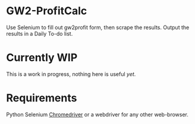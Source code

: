 # GW2-ProfitCalc
 Use Selenium to fill out gw2profit form, then scrape the results. Output the results in a Daily To-do list.
 
 # Currently WIP
 
 This is a work in progress, nothing here is useful *yet*.
 
 # Requirements 
 
 Python
 Selenium
 [Chromedriver](https://chromedriver.chromium.org/downloads) or a webdriver for any other web-browser.
